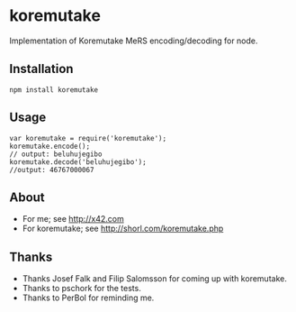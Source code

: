# koremutake

Implementation of Koremutake MeRS encoding/decoding for node.

## Installation
    
    npm install koremutake

## Usage
    
    var koremutake = require('koremutake');
    koremutake.encode();
    // output: beluhujegibo
    koremutake.decode('beluhujegibo');
    //output: 46767000067


## About
* For me; see http://x42.com
* For koremutake; see http://shorl.com/koremutake.php

## Thanks
* Thanks Josef Falk and Filip Salomsson for coming up with koremutake.
* Thanks to pschork for the tests.
* Thanks to PerBol for reminding me.